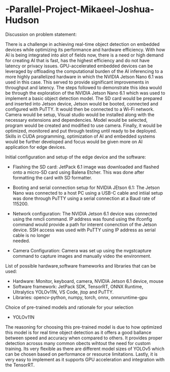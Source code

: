 # -Parallel-Project-Mikaeel-Joshua-Hudson

Discussion on problem statement:

There is a challenge in achieving real-time object detection on embedded devices while optimizing its performance and hardware efficiency. With how AI is being integrated into alot of fields now, there is a need or high demand for creating AI that is fast, has the highest efficiency and do not have latency or privacy issues. GPU-accelerated embedded devices can be leveraged by offloading the computational burden of the AI inferencing to a more highly parallelized hardware in which the NVIDIA Jetson Nano 6.1 was used in this case. This served to provide significant improvements in throughput and latency. The steps followed to demonstrate this idea would be through the exploration of the NVIDIA Jetson Nano 6.1 which was used to implement a basic object detection model. The SD card would be prepared and inserted into Jetson device, Jetson would be booted, connected and configured with PuTTY. It would then be connected to a Wi-Fi network. Camera would be setup, Visual studio would be installed along with the necessary extensions and dependencies. Model would be selected, program would be created and modified to use camera. Finally, it would be optimized, monitored and put through testing until ready to be deployed. Skills in CUDA programming, optimization of AI and embedded systems would be further developed and focus would be given more on AI application for edge devices.


Initial configuration and setup of the edge device and the software:
   - Flashing the SD card:
      JetPack 6.1 image was downloaded and flashed onto a micro-SD card using Balena Etcher. 
      This was done after formatting the card with SD formatter.
     
   - Booting and serial connection setup for NVIDIA JEtson 6.1:
      The Jetson Nano was connected to a host PC using a USB-C cable and intiial setup was done 
      through PuTTY using a serial connection at a Baud rate of 115200. 
     
   - Network configuration:
      The NVIDIA Jetson 6.1 device was connected using the nmcli command. IP address was found 
      using the ifconfig command would provide a path for interent conenction of the Jetson 
      device. SSH access was used with PuTTY using IP address as serial cable is no longer  
      needed.

   - Camera Configuration:
      Camera was set up using the nvgstcapture command to capture images and manually video the 
      environment.


List of possible hardware,software frameworks and libraries that can be used:
- Hardware: Monitor, keyboard, camera, NVIDIA Jetson 6.1 device, mouse
- Software framework: JetPack SDK, TensorRT, ONNX Runtime, Ultralytics YOLOv11N, VS Code, jtop and 
  PuTTY.
- Libraries: opencv-python, numpy, torch, onnx, onnxruntime-gpu

  
Choice of pre-trained models and rationale for your selection
- YOLOv11N

The reasoning for choosing this pre-trained model is due to how optimized this model is for real time object detection as it offers a good ballance between speed and accuracy when compared to others. It provides proper detection acrosss many common obects wihtout the need for custom training. Its very flexible as there are different model sizes of YOLOv5 which can be chosen based on performance or resource limitations. Lastly, it is very easy to implement as it supports GPU acceleration and integration with the TensorRT.
















